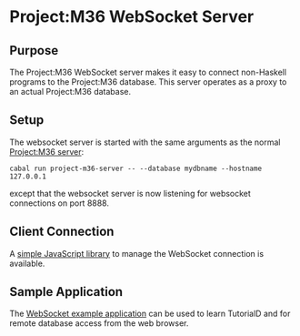 # Project:M36 WebSocket Server

## Purpose

The Project:M36 WebSocket server makes it easy to connect non-Haskell programs to the Project:M36 database. This server operates as a proxy to an actual Project:M36 database.

## Setup

The websocket server is started with the same arguments as the normal [Project:M36 server](docs/server_mode.markdown):

```
cabal run project-m36-server -- --database mydbname --hostname 127.0.0.1
```

except that the websocket server is now listening for websocket connections on port 8888.

## Client Connection

A [simple JavaScript library](ProjectM36/Server/WebSocket/project-m36.js) to manage the WebSocket connection is available.

## Sample Application

The [WebSocket example application](ProjectM36/Server/WebSocket/websocket-client.html) can be used to learn TutorialD and for remote database access from the web browser.
